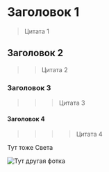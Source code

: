 # Заголовок 1
> Цитата 1
## Заголовок 2
>> Цитата 2
### Заголовок 3
>>>Цитата 3
#### Заголовок 4
>>>> Цитата 4

Тут тоже Света

![Тут другая фотка](sveta1.jpg)